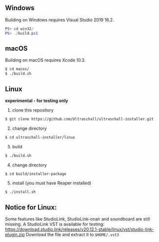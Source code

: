 ## Windows

Building on Windows requires Visual Studio 2019 16.2.

```powershell
PS> cd win32/
PS> ./build.ps1
```

## macOS

Building on macOS requires Xcode 10.3.

```bash
$ cd macos/
$ ./build.sh
```

## Linux

**experimental - for testing only**

1. clone this repository
```bash
$ git clone https://github.com/Ultraschall/ultraschall-installer.git 
```

2. change directory 
```bash
$ cd ultraschall-installer/linux
```

3. build
```bash
$ ./build.sh
```

4. change directory 
```bash
$ cd build/installer-package
```

5. install (you must have Reaper installed) 
```bash
$ ./install.sh
```


## Notice for Linux: 
Some features like StudioLink, StudioLink-onair and soundboard are still missing. 
A StudioLink VST is available for testing: https://download.studio.link/releases/v20.12.1-stable/linux/vst/studio-link-plugin.zip 
Download the file and extract it to `$HOME/.vst3` 
